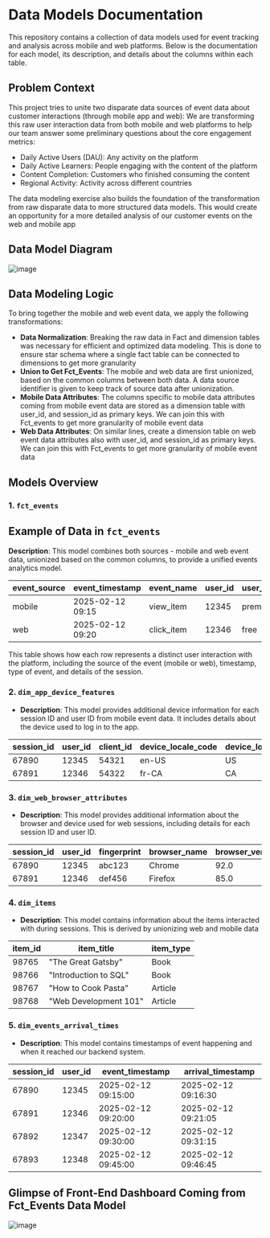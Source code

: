 # Data Models Documentation

This repository contains a collection of data models used for event tracking and analysis across mobile and web platforms. Below is the documentation for each model, its description, and details about the columns within each table.

## Problem Context

This project tries to unite two disparate data sources of event data about customer interactions (through mobile app and web): We are transforming this raw user interaction data from both mobile and web platforms to help our team answer some preliminary questions about the core engagement metrics:

- Daily Active Users (DAU): Any activity on the platform
- Daily Active Learners: People engaging with the content of the platform
- Content Completion: Customers who finished consuming the content
- Regional Activity: Activity across different countries

The data modeling exercise also builds the foundation of the transformation from raw disparate data to more structured data models. This would create an opportunity for a more detailed analysis of our customer events on the web and mobile app 

## Data Model Diagram

![image](https://github.com/user-attachments/assets/c6558f19-6f6f-471c-b0aa-5ccc9f709c24)


## Data Modeling Logic

To bring together the mobile and web event data, we apply the following transformations:

- **Data Normalization**: Breaking the raw data in Fact and dimension tables was necessary for efficient and optimized data modeling. This is done to ensure star schema where a single fact table can be connected to dimensions to get more granularity
- **Union to Get Fct_Events**: The mobile and web data are first unionized, based on the common columns between both data. A data source identifier is given to keep track of source data after unionization. 
- **Mobile Data Attributes**: The columns specific to mobile data attributes coming from mobile event data are stored as a dimension table with user_id, and session_id as primary keys. We can join this with Fct_events to get more granularity of mobile event data
- **Web Data Attributes**: On similar lines, create a dimension table on web event data attributes also with user_id, and session_id as primary keys. We can join this with Fct_events to get more granularity of mobile event data

## Models Overview

### 1. `fct_events`
## Example of Data in `fct_events`
 **Description**: This model combines both sources - mobile and web event data, unionized based on the common columns, to provide a unified events analytics model.


| event_source | event_timestamp  | event_name | user_id | user_access_type | session_id | country_code | item_id |
|--------------|------------------|------------|---------|------------------|------------|--------------|---------|
| mobile       | 2025-02-12 09:15 | view_item  | 12345   | premium          | 67890      | US           | 98765   |
| web          | 2025-02-12 09:20 | click_item | 12346   | free             | 67891      | CA           | 98766   |

This table shows how each row represents a distinct user interaction with the platform, including the source of the event (mobile or web), timestamp, type of event, and details of the session.

### 2. `dim_app_device_features`
- **Description**: This model provides additional device information for each session ID and user ID from mobile event data. It includes details about the device used to log in to the app.



| session_id | user_id | client_id | device_locale_code | device_locale_country | device_locale_language | device_platform_name | event_version | device_make | application_version_code | application_version_name |
|------------|---------|-----------|--------------------|-----------------------|------------------------|----------------------|---------------|-------------|--------------------------|--------------------------|
| 67890      | 12345   | 54321     | en-US              | US                    | English                | Android              | 1.0           | Samsung     | 15                       | 1.2.3                    |
| 67891      | 12346   | 54322     | fr-CA              | CA                    | French                 | iOS                  | 1.2           | Apple       | 17                       | 1.3.0                    |


### 3. `dim_web_browser_attributes`
- **Description**: This model provides additional information about the browser and device used for web sessions, including details for each session ID and user ID.



| session_id | user_id | fingerprint | browser_name | browser_version | language | screen_resolution | device_type | cookies_enabled | referrer |
|------------|---------|-------------|--------------|-----------------|----------|-------------------|-------------|-----------------|----------|
| 67890      | 12345   | abc123      | Chrome       | 92.0            | en-US    | 1920x1080         | Desktop     | 1               | google.com |
| 67891      | 12346   | def456      | Firefox      | 85.0            | fr-CA    | 1366x768          | Mobile      | 0               | facebook.com |
 

### 4. `dim_items`
- **Description**: This model contains information about the items interacted with during sessions. This is derived by unionizing web and mobile data



| item_id | item_title            | item_type |
|---------|-----------------------|-----------|
| 98765   | "The Great Gatsby"     | Book      |
| 98766   | "Introduction to SQL"  | Book      |
| 98767   | "How to Cook Pasta"    | Article   |
| 98768   | "Web Development 101"  | Article   |


### 5. `dim_events_arrival_times`
- **Description**: This model contains timestamps of event happening and when it reached our backend system.


| session_id | user_id | event_timestamp      | arrival_timestamp   |
|------------|---------|----------------------|---------------------|
| 67890      | 12345   | 2025-02-12 09:15:00  | 2025-02-12 09:16:30 |
| 67891      | 12346   | 2025-02-12 09:20:00  | 2025-02-12 09:21:05 |
| 67892      | 12347   | 2025-02-12 09:30:00  | 2025-02-12 09:31:15 |
| 67893      | 12348   | 2025-02-12 09:45:00  | 2025-02-12 09:46:45 |


## Glimpse of Front-End Dashboard Coming from Fct_Events Data Model

![image](https://github.com/user-attachments/assets/37e79b14-1420-4e0d-8ff9-84bf5489340d)
